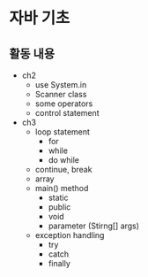 # 자바 기초

## 활동 내용
- ch2
	- use System.in
	- Scanner class
	- some operators
	- control statement
- ch3
	- loop statement
		- for
		- while
		- do while
	- continue, break
	- array
	- main() method
		- static
		- public
		- void
		- parameter (Stirng[] args)
	- exception handling
		- try
		- catch
		- finally
